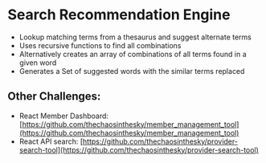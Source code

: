 # Search Recommendation Engine

* Lookup matching terms from a thesaurus and suggest alternate terms
* Uses recursive functions to find all combinations
* Alternatively creates an array of combinations of all terms found in a given word
* Generates a Set of suggested words with the similar terms replaced

## Other Challenges:

* React Member Dashboard: [https://github.com/thechaosinthesky/member_management_tool](https://github.com/thechaosinthesky/member_management_tool)
* React API search: [https://github.com/thechaosinthesky/provider-search-tool](https://github.com/thechaosinthesky/provider-search-tool)
